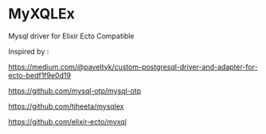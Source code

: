 # MyXQLEx
Mysql driver for Elixir Ecto Compatible

Inspired by :

https://medium.com/@paveltyk/custom-postgresql-driver-and-adapter-for-ecto-bedf1f9e0d19

https://github.com/mysql-otp/mysql-otp

https://github.com/tjheeta/mysqlex

https://github.com/elixir-ecto/myxql
